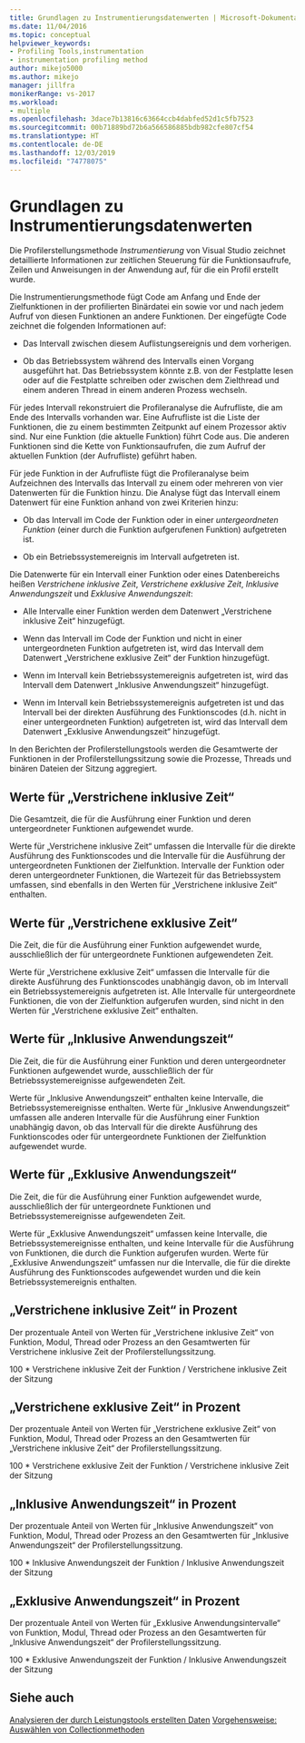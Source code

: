 ```yaml
---
title: Grundlagen zu Instrumentierungsdatenwerten | Microsoft-Dokumentation
ms.date: 11/04/2016
ms.topic: conceptual
helpviewer_keywords:
- Profiling Tools,instrumentation
- instrumentation profiling method
author: mikejo5000
ms.author: mikejo
manager: jillfra
monikerRange: vs-2017
ms.workload:
- multiple
ms.openlocfilehash: 3dace7b13816c63664ccb4dabfed52d1c5fb7523
ms.sourcegitcommit: 00b71889bd72b6a566586885bdb982cfe807cf54
ms.translationtype: HT
ms.contentlocale: de-DE
ms.lasthandoff: 12/03/2019
ms.locfileid: "74778075"
---
```

# <a name="understand-instrumentation-data-values"></a>Grundlagen zu Instrumentierungsdatenwerten

Die Profilerstellungsmethode *Instrumentierung* von Visual Studio zeichnet detaillierte Informationen zur zeitlichen Steuerung für die Funktionsaufrufe, Zeilen und Anweisungen in der Anwendung auf, für die ein Profil erstellt wurde.

Die Instrumentierungsmethode fügt Code am Anfang und Ende der Zielfunktionen in der profilierten Binärdatei ein sowie vor und nach jedem Aufruf von diesen Funktionen an andere Funktionen. Der eingefügte Code zeichnet die folgenden Informationen auf:

- Das Intervall zwischen diesem Auflistungsereignis und dem vorherigen.

- Ob das Betriebssystem während des Intervalls einen Vorgang ausgeführt hat. Das Betriebssystem könnte z.B. von der Festplatte lesen oder auf die Festplatte schreiben oder zwischen dem Zielthread und einem anderen Thread in einem anderen Prozess wechseln.

Für jedes Intervall rekonstruiert die Profileranalyse die Aufrufliste, die am Ende des Intervalls vorhanden war. Eine Aufrufliste ist die Liste der Funktionen, die zu einem bestimmten Zeitpunkt auf einem Prozessor aktiv sind. Nur eine Funktion (die aktuelle Funktion) führt Code aus. Die anderen Funktionen sind die Kette von Funktionsaufrufen, die zum Aufruf der aktuellen Funktion (der Aufrufliste) geführt haben.

Für jede Funktion in der Aufrufliste fügt die Profileranalyse beim Aufzeichnen des Intervalls das Intervall zu einem oder mehreren von vier Datenwerten für die Funktion hinzu. Die Analyse fügt das Intervall einem Datenwert für eine Funktion anhand von zwei Kriterien hinzu:

- Ob das Intervall im Code der Funktion oder in einer *untergeordneten Funktion* (einer durch die Funktion aufgerufenen Funktion) aufgetreten ist.

- Ob ein Betriebssystemereignis im Intervall aufgetreten ist.

Die Datenwerte für ein Intervall einer Funktion oder eines Datenbereichs heißen *Verstrichene inklusive Zeit*, *Verstrichene exklusive Zeit*, *Inklusive Anwendungszeit* und *Exklusive Anwendungszeit*:

- Alle Intervalle einer Funktion werden dem Datenwert „Verstrichene inklusive Zeit“ hinzugefügt.

- Wenn das Intervall im Code der Funktion und nicht in einer untergeordneten Funktion aufgetreten ist, wird das Intervall dem Datenwert „Verstrichene exklusive Zeit“ der Funktion hinzugefügt.

- Wenn im Intervall kein Betriebssystemereignis aufgetreten ist, wird das Intervall dem Datenwert „Inklusive Anwendungszeit“ hinzugefügt.

- Wenn im Intervall kein Betriebssystemereignis aufgetreten ist und das Intervall bei der direkten Ausführung des Funktionscodes (d.h. nicht in einer untergeordneten Funktion) aufgetreten ist, wird das Intervall dem Datenwert „Exklusive Anwendungszeit“ hinzugefügt.

In den Berichten der Profilerstellungstools werden die Gesamtwerte der Funktionen in der Profilerstellungssitzung sowie die Prozesse, Threads und binären Dateien der Sitzung aggregiert.

## <a name="elapsed-inclusive-values"></a>Werte für „Verstrichene inklusive Zeit“

Die Gesamtzeit, die für die Ausführung einer Funktion und deren untergeordneter Funktionen aufgewendet wurde.

Werte für „Verstrichene inklusive Zeit“ umfassen die Intervalle für die direkte Ausführung des Funktionscodes und die Intervalle für die Ausführung der untergeordneten Funktionen der Zielfunktion. Intervalle der Funktion oder deren untergeordneter Funktionen, die Wartezeit für das Betriebssystem umfassen, sind ebenfalls in den Werten für „Verstrichene inklusive Zeit“ enthalten.

## <a name="elapsed-exclusive-values"></a>Werte für „Verstrichene exklusive Zeit“

Die Zeit, die für die Ausführung einer Funktion aufgewendet wurde, ausschließlich der für untergeordnete Funktionen aufgewendeten Zeit.

Werte für „Verstrichene exklusive Zeit“ umfassen die Intervalle für die direkte Ausführung des Funktionscodes unabhängig davon, ob im Intervall ein Betriebssystemereignis aufgetreten ist. Alle Intervalle für untergeordnete Funktionen, die von der Zielfunktion aufgerufen wurden, sind nicht in den Werten für „Verstrichene exklusive Zeit“ enthalten.

## <a name="application-inclusive-values"></a>Werte für „Inklusive Anwendungszeit“

Die Zeit, die für die Ausführung einer Funktion und deren untergeordneter Funktionen aufgewendet wurde, ausschließlich der für Betriebssystemereignisse aufgewendeten Zeit.

Werte für „Inklusive Anwendungszeit“ enthalten keine Intervalle, die Betriebssystemereignisse enthalten. Werte für „Inklusive Anwendungszeit“ umfassen alle anderen Intervalle für die Ausführung einer Funktion unabhängig davon, ob das Intervall für die direkte Ausführung des Funktionscodes oder für untergeordnete Funktionen der Zielfunktion aufgewendet wurde.

## <a name="application-exclusive-values"></a>Werte für „Exklusive Anwendungszeit“

Die Zeit, die für die Ausführung einer Funktion aufgewendet wurde, ausschließlich der für untergeordnete Funktionen und Betriebssystemereignisse aufgewendeten Zeit.

Werte für „Exklusive Anwendungszeit“ umfassen keine Intervalle, die Betriebssystemereignisse enthalten, und keine Intervalle für die Ausführung von Funktionen, die durch die Funktion aufgerufen wurden. Werte für „Exklusive Anwendungszeit“ umfassen nur die Intervalle, die für die direkte Ausführung des Funktionscodes aufgewendet wurden und die kein Betriebssystemereignis enthalten.

## <a name="elapsed-inclusive-percent"></a>„Verstrichene inklusive Zeit“ in Prozent

Der prozentuale Anteil von Werten für „Verstrichene inklusive Zeit“ von Funktion, Modul, Thread oder Prozess an den Gesamtwerten für Verstrichene inklusive Zeit der Profilerstellungssitzung.

100 * Verstrichene inklusive Zeit der Funktion / Verstrichene inklusive Zeit der Sitzung

## <a name="elapsed-exclusive-percent"></a>„Verstrichene exklusive Zeit“ in Prozent

Der prozentuale Anteil von Werten für „Verstrichene exklusive Zeit“ von Funktion, Modul, Thread oder Prozess an den Gesamtwerten für „Verstrichene inklusive Zeit“ der Profilerstellungssitzung.

100 * Verstrichene exklusive Zeit der Funktion / Verstrichene inklusive Zeit der Sitzung

## <a name="application-inclusive-percent"></a>„Inklusive Anwendungszeit“ in Prozent

Der prozentuale Anteil von Werten für „Inklusive Anwendungszeit“ von Funktion, Modul, Thread oder Prozess an den Gesamtwerten für „Inklusive Anwendungszeit“ der Profilerstellungssitzung.

100 * Inklusive Anwendungszeit der Funktion / Inklusive Anwendungszeit der Sitzung

## <a name="application-exclusive-percent"></a>„Exklusive Anwendungszeit“ in Prozent

Der prozentuale Anteil von Werten für „Exklusive Anwendungsintervalle“ von Funktion, Modul, Thread oder Prozess an den Gesamtwerten für „Inklusive Anwendungszeit“ der Profilerstellungssitzung.

100 * Exklusive Anwendungszeit der Funktion / Inklusive Anwendungszeit der Sitzung

## <a name="see-also"></a>Siehe auch

[Analysieren der durch Leistungstools erstellten Daten](../profiling/analyzing-performance-tools-data.md)
[Vorgehensweise: Auswählen von Collectionmethoden](../profiling/how-to-choose-collection-methods.md)
